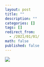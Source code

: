 ```yaml
---
layout: post
title: ""
description: ""
categories: []
tags: []
redirect_from:
  - /2021/01/01/
math: false
published: false
---
```


<img src="/assets/img/posts/folder_name/file_name">
